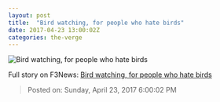 ```yaml
---
layout: post
title:  "Bird watching, for people who hate birds"
date: 2017-04-23 13:00:02Z
categories: the-verge
---
```


![Bird watching, for people who hate birds](https://cdn0.vox-cdn.com/thumbor/u9lIxNJvEUiCl_osf-uH7og3UcI=/0x157:3000x1845/1600x900/cdn0.vox-cdn.com/uploads/chorus_image/image/54395323/BIRD_01.0.jpg)




Full story on F3News: [Bird watching, for people who hate birds](http://www.f3nws.com/n/eVjfEB)

> Posted on: Sunday, April 23, 2017 6:00:02 PM
